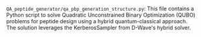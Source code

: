 `QA_peptide_generator/qa_pbp_generation_structure.py`: This file contains a Python script to solve Quadratic Unconstrained Binary Optimization (QUBO) problems for peptide design using a hybrid quantum-classical approach. The solution leverages the KerberosSampler from D-Wave's hybrid solver.
